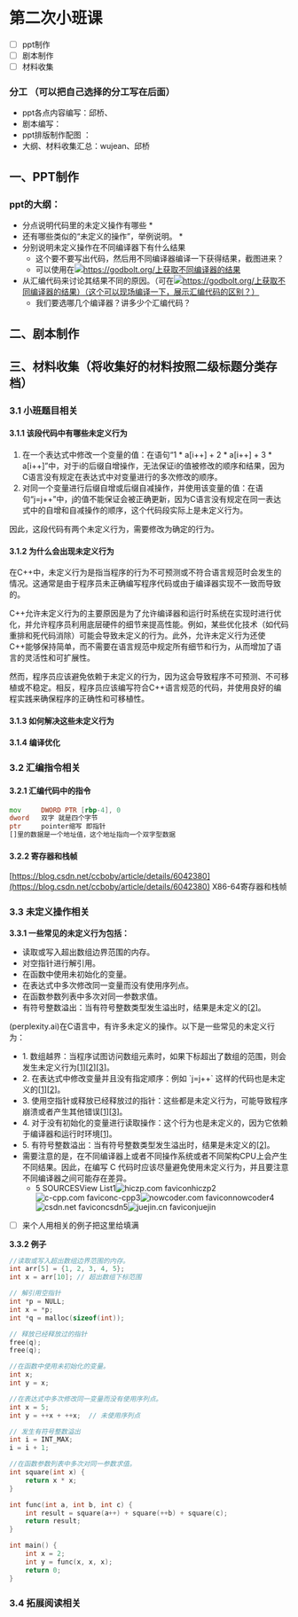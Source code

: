 # 第二次小班课

* [ ] ppt制作
* [ ] 剧本制作
* [ ] 材料收集

### 分工 （可以把自己选择的分工写在后面）

* ppt各点内容编写：邱桥、
* 剧本编写：
* ppt排版制作配图 ：
* 大纲、材料收集汇总：wujean、邱桥

## 一、PPT制作

### ppt的大纲：

* 分点说明代码里的未定义操作有哪些
  *
* 还有哪些类似的“未定义的操作”，举例说明。
  *
* 分别说明未定义操作在不同编译器下有什么结果
  * 这个要不要写出代码，然后用不同编译器编译一下获得结果，截图进来？
  * 可以使用在![](file:///C:/Users/qq/AppData/Roaming/Tencent/QQ/Temp/%W@GJ$ACOF\(TYDYECOKVDYB.png)https://godbolt.org/上获取不同编译器的结果
* 从汇编代码来讨论其结果不同的原因。（可在![](file:///C:/Users/qq/AppData/Roaming/Tencent/QQ/Temp/%W@GJ$ACOF\(TYDYECOKVDYB.png)https://godbolt.org/上获取不同编译器的结果）（这个可以现场编译一下，展示汇编代码的区别？）
  * 我们要选哪几个编译器？讲多少个汇编代码？



## 二、剧本制作

## 三、材料收集（将收集好的材料按照二级标题分类存档）

### 3.1 小班题目相关

#### 3.1.1 该段代码中有哪些未定义行为

1. 在一个表达式中修改一个变量的值：在语句“1 \* a\[i++] + 2 \* a\[i++] + 3 \* a\[i++]”中，对于i的后缀自增操作，无法保证i的值被修改的顺序和结果，因为C语言没有规定在表达式中对变量进行的多次修改的顺序。
2. 对同一个变量进行后缀自增或后缀自减操作，并使用该变量的值：在语句“j=j++”中，j的值不能保证会被正确更新，因为C语言没有规定在同一表达式中的自增和自减操作的顺序，这个代码段实际上是未定义行为。

因此，这段代码有两个未定义行为，需要修改为确定的行为。

#### 3.1.2 为什么会出现未定义行为

在C++中，未定义行为是指当程序的行为不可预测或不符合语言规范时会发生的情况。这通常是由于程序员未正确编写程序代码或由于编译器实现不一致而导致的。

C++允许未定义行为的主要原因是为了允许编译器和运行时系统在实现时进行优化，并允许程序员利用底层硬件的细节来提高性能。例如，某些优化技术（如代码重排和死代码消除）可能会导致未定义的行为。此外，允许未定义行为还使C++能够保持简单，而不需要在语言规范中规定所有细节和行为，从而增加了语言的灵活性和可扩展性。

然而，程序员应该避免依赖于未定义的行为，因为这会导致程序不可预测、不可移植或不稳定。相反，程序员应该编写符合C++语言规范的代码，并使用良好的编程实践来确保程序的正确性和可移植性。

#### 3.1.3 如何解决这些未定义行为

#### 3.1.4 编译优化

### 3.2 汇编指令相关

#### 3.2.1 汇编代码中的指令

```asm
mov     DWORD PTR [rbp-4], 0
dword   双字 就是四个字节
ptr     pointer缩写 即指针
[]里的数据是一个地址值，这个地址指向一个双字型数据
```

#### 3.2.2 寄存器和栈帧

[https://blog.csdn.net/ccboby/article/details/6042380](https://blog.csdn.net/ccboby/article/details/6042380) X86-64寄存器和栈帧





### 3.3 未定义操作相关

**3.3.1 一些常见的未定义行为包括：**

* 读取或写入超出数组边界范围的内存。
* 对空指针进行解引用。
* 在函数中使用未初始化的变量。
* 在表达式中多次修改同一变量而没有使用序列点。
* 在函数参数列表中多次对同一参数求值。
* 有符号整数溢出：当有符号整数类型发生溢出时，结果是未定义的[\[2\]](https://c-cpp.com/c/language/behavior)。

(perplexity.ai)在C语言中，有许多未定义的操作。以下是一些常见的未定义行为：

* 1\. 数组越界：当程序试图访问数组元素时，如果下标超出了数组的范围，则会发生未定义行为[\[1\]](https://www.hiczp.com/c-cpp/c-yu-yan-chang-jian-wei-ding-yi-hang-wei.html)[\[2\]](https://c-cpp.com/c/language/behavior)[\[3\]](https://www.nowcoder.com/questionTerminal/8e273aeb2b4147fea72ff08814fc78e6)。
* 2\. 在表达式中修改变量并且没有指定顺序：例如 \`j=j++\` 这样的代码也是未定义的[\[1\]](https://www.hiczp.com/c-cpp/c-yu-yan-chang-jian-wei-ding-yi-hang-wei.html)[\[2\]](https://c-cpp.com/c/language/behavior)。
* 3\. 使用空指针或释放已经释放过的指针：这些都是未定义行为，可能导致程序崩溃或者产生其他错误[\[1\]](https://www.hiczp.com/c-cpp/c-yu-yan-chang-jian-wei-ding-yi-hang-wei.html)[\[3\]](https://www.nowcoder.com/questionTerminal/8e273aeb2b4147fea72ff08814fc78e6)。
* 4\. 对于没有初始化的变量进行读取操作：这个行为也是未定义的，因为它依赖于编译器和运行时环境[\[1\]](https://www.hiczp.com/c-cpp/c-yu-yan-chang-jian-wei-ding-yi-hang-wei.html)。
* 5\. 有符号整数溢出：当有符号整数类型发生溢出时，结果是未定义的[\[2\]](https://c-cpp.com/c/language/behavior)。
* 需要注意的是，在不同编译器上或者不同操作系统或者不同架构CPU上会产生不同结果。因此，在编写 C 代码时应该尽量避免使用未定义行为，并且要注意不同编译器之间可能存在差异。
  * 5 SOURCESView List1![hiczp.com favicon](https://www.google.com/s2/favicons?domain=hiczp.com)hiczp2![c-cpp.com favicon](https://www.google.com/s2/favicons?domain=c-cpp.com)c-cpp3![nowcoder.com favicon](https://www.google.com/s2/favicons?domain=nowcoder.com)nowcoder4![csdn.net favicon](https://www.google.com/s2/favicons?domain=csdn.net)csdn5![juejin.cn favicon](https://www.google.com/s2/favicons?domain=juejin.cn)juejin

<!---->

* [ ] 来个人用相关的例子把这里给填满

**3.3.2 例子**

```c
//读取或写入超出数组边界范围的内存。
int arr[5] = {1, 2, 3, 4, 5};
int x = arr[10]; // 超出数组下标范围

// 解引用空指针
int *p = NULL;
int x = *p; 
int *q = malloc(sizeof(int));

// 释放已经释放过的指针
free(q);
free(q); 

//在函数中使用未初始化的变量。
int x;
int y = x;

//在表达式中多次修改同一变量而没有使用序列点。
int x = 5;
int y = ++x + ++x;  // 未使用序列点

// 发生有符号整数溢出
int i = INT_MAX;
i = i + 1; 

//在函数参数列表中多次对同一参数求值。
int square(int x) {
    return x * x;
}

int func(int a, int b, int c) {
    int result = square(a++) + square(++b) + square(c);
    return result;
}

int main() {
    int x = 2;
    int y = func(x, x, x);
    return 0;
}

```

### 3.4 拓展阅读相关
